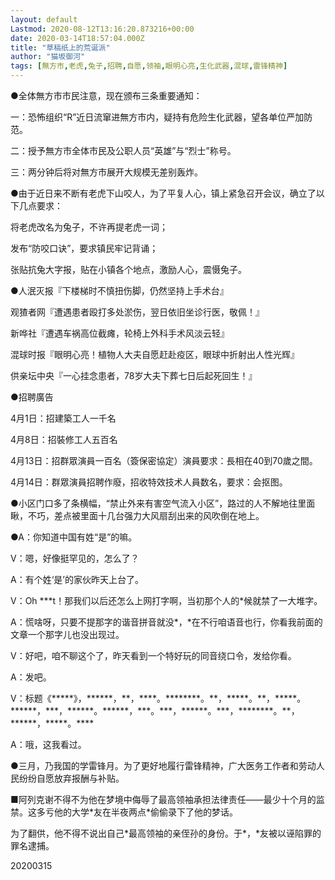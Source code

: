 ```yaml
---
layout: default
Lastmod: 2020-08-12T13:16:20.873216+00:00
date: 2020-03-14T18:57:04.000Z
title: "草稿纸上的荒诞派"
author: "猫坂御河"
tags: [無方市,老虎,兔子,招聘,自愿,领袖,眼明心亮,生化武器,混球,雷锋精神]
---
```


●全体無方市市民注意，现在颁布三条重要通知：

一：恐怖组织“R”近日流窜进無方市内，疑持有危险生化武器，望各单位严加防范。

二：授予無方市全体市民及公职人员“英雄”与“烈士”称号。

三：两分钟后将对無方市展开大规模无差别轰炸。

●由于近日来不断有老虎下山咬人，为了平复人心，镇上紧急召开会议，确立了以下几点要求：

将老虎改名为兔子，不许再提老虎一词；

发布“防咬口诀”，要求镇民牢记背诵；

张贴抗兔大字报，贴在小镇各个地点，激励人心，震慑兔子。

●人泯灭报『下楼梯时不慎扭伤脚，仍然坚持上手术台』

观猹者网『遭遇患者殴打多处淤伤，翌日依旧坐诊行医，敬佩！』

新哗社『遭遇车祸高位截瘫，轮椅上外科手术风淡云轻』

混球时报『眼明心亮！植物人大夫自愿赶赴疫区，眼球中折射出人性光辉』

供亲坛中央『一心挂念患者，78岁大夫下葬七日后起死回生！』

●招聘廣告

4月1日：招建築工人一千名

4月8日：招裝修工人五百名

4月13日：招群眾演員一百名（簽保密協定）演員要求：長相在40到70歲之間。

4月14日：群眾演員招聘作廢，招收特效技术人員数名，要求：会抠图。

●小区门口多了条横幅，“禁止外来有害空气流入小区”，路过的人不解地往里面瞅，不巧，差点被里面十几台强力大风扇刮出来的风吹倒在地上。

●A：你知道中国有姓“是”的嘛。

V：嗯，好像挺罕见的，怎么了？

A：有个姓‘是’的家伙昨天上台了。

V：Oh \*\*\*t！那我们以后还怎么上网打字啊，当初那个人的\*候就禁了一大堆字。

A：慌啥呀，只要不提那字的谐音拼音就没\*，\*在不行咱语音也行，你看我前面的文章一个那字儿也没出现过。

V：好吧，咱不聊这个了，昨天看到一个特好玩的同音绕口令，发给你看。

A：发吧。

V：标题《\*\*\*\*\*》，\*\*\*\*\*\*，\*\*，\*\*\*\*。\*\*\*\*\*\*\*\*。\*\*，\*\*\*\*\*。\*\*，\*\*\*\*\*。\*\*\*\*\*\*，\*\*\*，\*\*\*\*\*\*。\*\*\*\*\*\*，\*\*\*。\*\*\*，\*\*\*\*\*\*。\*\*\*，\*\*\*\*\*\*\*\*。\*\*，\*\*\*\*\*\*，\*\*\*\*\*。\*\*\*\*

A：哦，这我看过。

●三月，乃我国的学雷锋月。为了更好地履行雷锋精神，广大医务工作者和劳动人民纷纷自愿放弃报酬与补贴。

■阿列克谢不得不为他在梦境中侮辱了最高领袖承担法律责任——最少十个月的监禁。这多亏他的大学\*友在半夜两点\*偷偷录下了他的梦话。

为了翻供，他不得不说出自己\*最高领袖的亲侄孙的身份。于\*，\*友被以诬陷罪的罪名逮捕。

20200315


